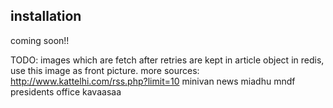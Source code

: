 ## installation

coming soon!!

TODO:
images which are fetch after retries are kept in article object in redis, use this image as front picture.
more sources:
http://www.kattelhi.com/rss.php?limit=10
minivan news
miadhu
mndf
presidents office
kavaasaa
